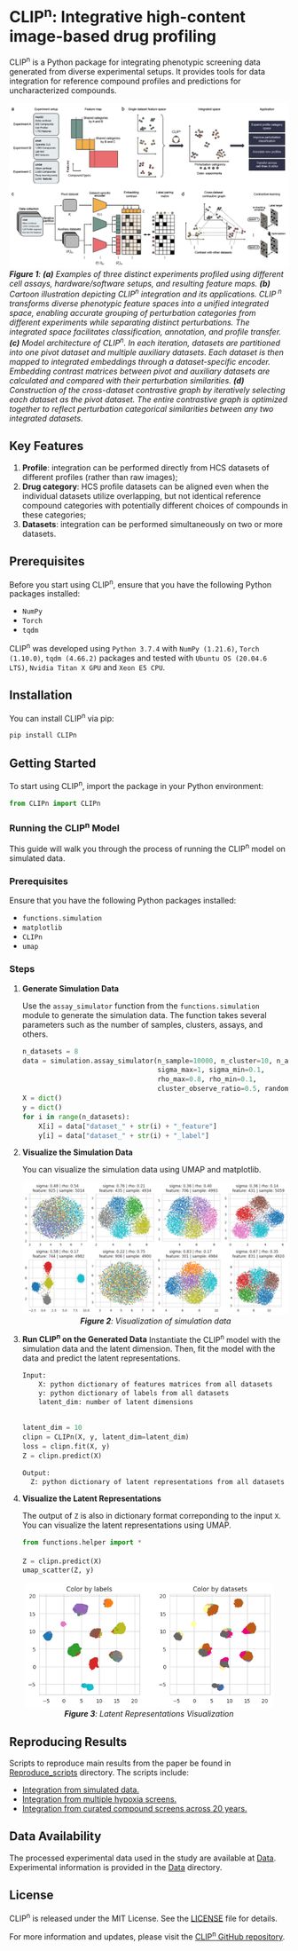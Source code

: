 # CLIP<sup>n</sup>: Integrative high-content image-based drug profiling

CLIP<sup>n</sup> is a Python package for integrating phenotypic screening data generated from diverse experimental setups. It provides tools for data
integration for reference compound profiles and predictions for uncharacterized compounds.

![Overview of CLIP<sup>n</sup>](Figure1.png)
****Figure 1***: ***(a)*** Examples of three distinct experiments profiled using different cell assays,
hardware/software
setups, and
resulting
feature maps. ***(b)*** Cartoon illustration depicting CLIP<sup>n</sup> integration and its applications. CLIP<sup>
n</sup> transforms diverse
phenotypic feature spaces into a unified integrated space, enabling accurate grouping of perturbation categories from
different experiments while separating distinct perturbations. The integrated space facilitates classification,
annotation, and profile transfer. ***(c)*** Model architecture of CLIP<sup>n</sup>. In each iteration, datasets are
partitioned into one
pivot dataset and multiple auxiliary datasets. Each dataset is then mapped to integrated embeddings through a
dataset-specific encoder. Embedding contrast matrices between pivot and auxiliary datasets are calculated and compared
with their perturbation similarities. ***(d)*** Construction of the cross-dataset contrastive graph by iteratively
selecting
each dataset as the pivot dataset. The entire contrastive graph is optimized together to reflect perturbation
categorical similarities between any two integrated datasets.*

## Key Features

1) **Profile**: integration can be performed directly from HCS datasets of different profiles (rather than raw images); 
2) **Drug category**: HCS profile datasets can be aligned even when the individual datasets utilize overlapping, but not identical reference compound categories with potentially different choices of compounds in these categories; 
3) **Datasets**: integration can be performed simultaneously on two or more datasets. 
## Prerequisites

Before you start using CLIP<sup>n</sup>, ensure that you have the following Python packages installed:

- `NumPy`
- `Torch`
- `tqdm`

CLIP<sup>n</sup> was developed using `Python 3.7.4` with `NumPy (1.21.6)`, `Torch (1.10.0)`, `tqdm (4.66.2)` packages
and tested
with `Ubuntu OS (20.04.6 LTS)`, `Nvidia Titan X GPU` and `Xeon E5 CPU`.

## Installation

You can install CLIP<sup>n</sup> via pip:

```bash
pip install CLIPn
```

## Getting Started

To start using CLIP<sup>n</sup>, import the package in your Python environment:

```python
from CLIPn import CLIPn
```

### Running the CLIP<sup>n</sup> Model

This guide will walk you through the process of running the CLIP<sup>n</sup> model on simulated data.

### Prerequisites

Ensure that you have the following Python packages installed:

- `functions.simulation`
- `matplotlib`
- `CLIPn`
- `umap`

### Steps

1. **Generate Simulation Data**

   Use the `assay_simulator` function from the `functions.simulation` module to generate the simulation data. The
   function takes several parameters such as the number of samples, clusters, assays, and others.

   ```python
   n_datasets = 8
   data = simulation.assay_simulator(n_sample=10000, n_cluster=10, n_assay=n_datasets,
                                     sigma_max=1, sigma_min=0.1,
                                     rho_max=0.8, rho_min=0.1,
                                     cluster_observe_ratio=0.5, random_seed=2023)
   X = dict()
   y = dict()
   for i in range(n_datasets):
       X[i] = data["dataset_" + str(i) + "_feature"]
       y[i] = data["dataset_" + str(i) + "_label"]
   ```

2. **Visualize the Simulation Data**

   You can visualize the simulation data using UMAP and matplotlib.
   <p align="center">
   <img src="Figure2.png" alt="Simulation Data Visualization" width="600"/>
   <br>
   <em><strong>Figure 2</strong>: Visualization of simulation data</em>
   </p>


3. **Run CLIP<sup>n</sup> on the Generated Data**
   Instantiate the CLIP<sup>n</sup> model with the simulation data and the latent dimension. Then, fit the model with
   the data and predict the latent representations.

   ```
   Input: 
       X: python dictionary of features matrices from all datasets
       y: python dictionary of labels from all datasets
       latent_dim: number of latent dimensions
       
   ```

   ```python
   latent_dim = 10
   clipn = CLIPn(X, y, latent_dim=latent_dim)
   loss = clipn.fit(X, y)
   Z = clipn.predict(X)
   ```

   ```
   Output:
     Z: python dictionary of latent representations from all datasets
   ```

4. **Visualize the Latent Representations**

   The output of `Z` is also in dictionary format correponding to the input `X`. You can visualize the latent
   representations using UMAP.

   ```python
   from functions.helper import *
   
   Z = clipn.predict(X)
   umap_scatter(Z, y)
   ```

<p align="center">
<img src="Figure3.png" alt="Latent Representations Visualization" width="450"/>
  <br>
  <em><strong>Figure 3</strong>: Latent Representations Visualization</em>
</p>

## Reproducing Results

Scripts to reproduce main results from the paper be found in [Reproduce_scripts](Reproduce_scripts) directory. The scripts include:

- [Integration from simulated data.](Reproduce_scripts/Simulation)
- [Integration from multiple hypoxia screens.](Reproduce_scripts/Hypoxia_screen)
- [Integration from curated compound screens across 20 years.](Reproduce_scripts/Compound_screen)

## Data Availability

The processed experimental data used in the study are available at [Data](Data).  Experimental information is provided in the [Data](Data/README.md) directory.

## License

CLIP<sup>n</sup> is released under the MIT License. See the [LICENSE](LICENSE) file for details.

For more information and updates, please visit the [CLIP<sup>n</sup> GitHub repository](https://github.com/clipn).